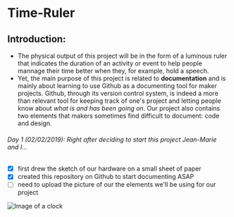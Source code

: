 # Time-Ruler

## Introduction: 
* The physical output of this project will be in the form of a luminous ruler that indicates the duration of an activity or event to help people mannage their time better when they, for example, hold a speech. 
* Yet, the main purpose of this project is related to **documentation** and is mainly about learning to use Github as a documenting tool for maker projects. Github, through its version control system, is indeed a more than relevant tool for keeping track of one's project and letting people know about *what is and has been going on*. Our project also contains two elements that makers sometimes find difficult to document: code and design.

###### Day 1 (02/02/2019): Right after deciding to start this project Jean-Marie and I...
- [x] first drew the sketch of our hardware on a small sheet of paper
- [x] created this repository on Github to start documenting ASAP
- [ ] need to upload the picture of our the elements we'll be using for our project

![ Image of a clock ](https://assets.entrepreneur.com/content/3x2/2000/1413404531-how-not-waste-time.jpg?width=700&crop=2:1)

        
